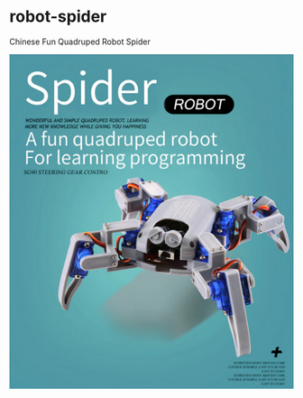 # robot-spider
Chinese Fun Quadruped Robot Spider

![Aliexpress Image](https://github.com/mongoq/robot-spider/blob/master/original_chinese_manufacturer_stuff/assembling/aliexp_orig.png)
